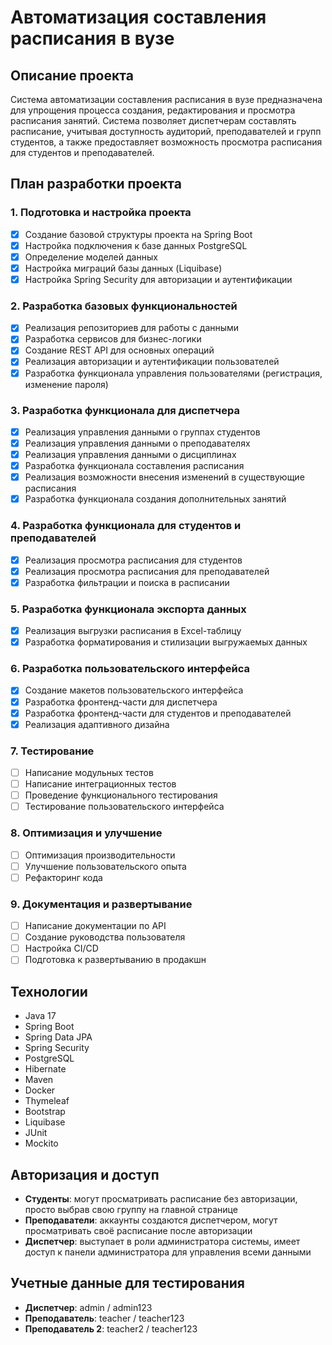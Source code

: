 # Автоматизация составления расписания в вузе

## Описание проекта

Система автоматизации составления расписания в вузе предназначена для упрощения процесса создания, редактирования и просмотра расписания занятий. Система позволяет диспетчерам составлять расписание, учитывая доступность аудиторий, преподавателей и групп студентов, а также предоставляет возможность просмотра расписания для студентов и преподавателей.

## План разработки проекта

### 1. Подготовка и настройка проекта

- [x] Создание базовой структуры проекта на Spring Boot
- [x] Настройка подключения к базе данных PostgreSQL
- [x] Определение моделей данных
- [x] Настройка миграций базы данных (Liquibase)
- [x] Настройка Spring Security для авторизации и аутентификации

### 2. Разработка базовых функциональностей

- [x] Реализация репозиториев для работы с данными
- [x] Разработка сервисов для бизнес-логики
- [x] Создание REST API для основных операций
- [x] Реализация авторизации и аутентификации пользователей
- [x] Разработка функционала управления пользователями (регистрация, изменение пароля)

### 3. Разработка функционала для диспетчера

- [x] Реализация управления данными о группах студентов
- [x] Реализация управления данными о преподавателях
- [x] Реализация управления данными о дисциплинах
- [x] Разработка функционала составления расписания
- [x] Реализация возможности внесения изменений в существующие расписания
- [x] Разработка функционала создания дополнительных занятий

### 4. Разработка функционала для студентов и преподавателей

- [x] Реализация просмотра расписания для студентов
- [x] Реализация просмотра расписания для преподавателей
- [x] Разработка фильтрации и поиска в расписании

### 5. Разработка функционала экспорта данных

- [x] Реализация выгрузки расписания в Excel-таблицу
- [x] Разработка форматирования и стилизации выгружаемых данных

### 6. Разработка пользовательского интерфейса

- [x] Создание макетов пользовательского интерфейса
- [x] Разработка фронтенд-части для диспетчера
- [x] Разработка фронтенд-части для студентов и преподавателей
- [x] Реализация адаптивного дизайна

### 7. Тестирование

- [ ] Написание модульных тестов
- [ ] Написание интеграционных тестов
- [ ] Проведение функционального тестирования
- [ ] Тестирование пользовательского интерфейса

### 8. Оптимизация и улучшение

- [ ] Оптимизация производительности
- [ ] Улучшение пользовательского опыта
- [ ] Рефакторинг кода

### 9. Документация и развертывание

- [ ] Написание документации по API
- [ ] Создание руководства пользователя
- [ ] Настройка CI/CD
- [ ] Подготовка к развертыванию в продакшн

## Технологии

- Java 17
- Spring Boot
- Spring Data JPA
- Spring Security
- PostgreSQL
- Hibernate
- Maven
- Docker
- Thymeleaf
- Bootstrap
- Liquibase
- JUnit
- Mockito

## Авторизация и доступ

- **Студенты**: могут просматривать расписание без авторизации, просто выбрав свою группу на главной странице
- **Преподаватели**: аккаунты создаются диспетчером, могут просматривать своё расписание после авторизации
- **Диспетчер**: выступает в роли администратора системы, имеет доступ к панели администратора для управления всеми данными

## Учетные данные для тестирования

- **Диспетчер**: admin / admin123
- **Преподаватель**: teacher / teacher123
- **Преподаватель 2**: teacher2 / teacher123
